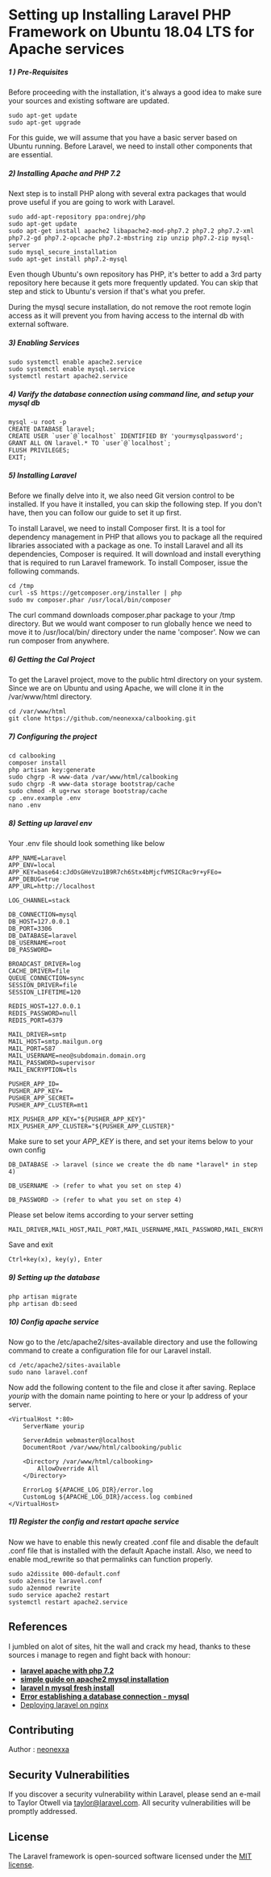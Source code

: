 
# Setting up Installing Laravel PHP Framework on Ubuntu 18.04 LTS for Apache services 

##### 1 ) Pre-Requisites
Before proceeding with the installation, it's always a good idea to make sure your sources and existing software are updated. 

```Console
sudo apt-get update 
sudo apt-get upgrade
```

For this guide, we will assume that you have a basic server based on Ubuntu running. Before Laravel, we need to install other components that are essential.

#####  2) Installing Apache and PHP 7.2
Next step is to install PHP along with several extra packages that would prove useful if you are going to work with Laravel. 

```
sudo add-apt-repository ppa:ondrej/php
sudo apt-get update
sudo apt-get install apache2 libapache2-mod-php7.2 php7.2 php7.2-xml php7.2-gd php7.2-opcache php7.2-mbstring zip unzip php7.2-zip mysql-server
sudo mysql_secure_installation
sudo apt-get install php7.2-mysql
```

Even though Ubuntu's own repository has PHP, it's better to add a 3rd party repository here because it gets more frequently updated. You can skip that step and stick to Ubuntu's version if that's what you prefer.

During the mysql secure installation, do not remove the root remote login access as it will prevent you from having access to the internal db with external software. 

##### 3) Enabling Services
```
sudo systemctl enable apache2.service
sudo systemctl enable mysql.service
systemctl restart apache2.service
```


##### 4) Varify the database connection using command line, and setup your mysql db
```
mysql -u root -p
CREATE DATABASE laravel;
CREATE USER `user`@`localhost` IDENTIFIED BY 'yourmysqlpassword';
GRANT ALL ON laravel.* TO `user`@`localhost`;
FLUSH PRIVILEGES;
EXIT;
```

##### 5) Installing Laravel
Before we finally delve into it, we also need Git version control to be installed. If you have it installed, you can skip the following step. If you don't have, then you can follow our guide to set it up first.

To install Laravel, we need to install Composer first. It is a tool for dependency management in PHP that allows you to package all the required libraries associated with a package as one. To install Laravel and all its dependencies, Composer is required. It will download and install everything that is required to run Laravel framework. To install Composer, issue the following commands.

```
cd /tmp
curl -sS https://getcomposer.org/installer | php
sudo mv composer.phar /usr/local/bin/composer
```

The curl command downloads composer.phar package to your /tmp directory. But we would want composer to run globally hence we need to move it to /usr/local/bin/ directory under the name 'composer'. Now we can run composer from anywhere.

##### 6) Getting the Cal Project
To get the Laravel project, move to the public html directory on your system. Since we are on Ubuntu and using Apache, we will clone it in the /var/www/html directory.

```
cd /var/www/html
git clone https://github.com/neonexxa/calbooking.git
```

##### 7) Configuring the project

```
cd calbooking
composer install
php artisan key:generate
sudo chgrp -R www-data /var/www/html/calbooking
sudo chgrp -R www-data storage bootstrap/cache
sudo chmod -R ug+rwx storage bootstrap/cache
cp .env.example .env
nano .env
```

##### 8) Setting up laravel env
Your .env file should look something like below

```
APP_NAME=Laravel
APP_ENV=local
APP_KEY=base64:cJdOsGHeVzu1B9R7ch6Stx4bMjcfVMSICRac9r+yFEo=
APP_DEBUG=true
APP_URL=http://localhost

LOG_CHANNEL=stack

DB_CONNECTION=mysql
DB_HOST=127.0.0.1
DB_PORT=3306
DB_DATABASE=laravel
DB_USERNAME=root
DB_PASSWORD=

BROADCAST_DRIVER=log
CACHE_DRIVER=file
QUEUE_CONNECTION=sync
SESSION_DRIVER=file
SESSION_LIFETIME=120

REDIS_HOST=127.0.0.1
REDIS_PASSWORD=null
REDIS_PORT=6379

MAIL_DRIVER=smtp
MAIL_HOST=smtp.mailgun.org
MAIL_PORT=587
MAIL_USERNAME=neo@subdomain.domain.org
MAIL_PASSWORD=supervisor
MAIL_ENCRYPTION=tls

PUSHER_APP_ID=
PUSHER_APP_KEY=
PUSHER_APP_SECRET=
PUSHER_APP_CLUSTER=mt1

MIX_PUSHER_APP_KEY="${PUSHER_APP_KEY}"
MIX_PUSHER_APP_CLUSTER="${PUSHER_APP_CLUSTER}"
```

Make sure to set your *APP_KEY* is there, and set your items below to your own config

```
DB_DATABASE -> laravel (since we create the db name *laravel* in step 4)

DB_USERNAME -> (refer to what you set on step 4)

DB_PASSWORD -> (refer to what you set on step 4)
```

Please set below items according to your server setting
```
MAIL_DRIVER,MAIL_HOST,MAIL_PORT,MAIL_USERNAME,MAIL_PASSWORD,MAIL_ENCRYPTION
```

Save and exit
```
Ctrl+key(x), key(y), Enter 
```

##### 9) Setting up the database

```
php artisan migrate
php artisan db:seed
```

##### 10) Config apache service
Now go to the /etc/apache2/sites-available directory and use the following command to create a configuration file for our Laravel install.

```
cd /etc/apache2/sites-available
sudo nano laravel.conf
```

Now add the following content to the file and close it after saving. Replace *yourip* with the domain name pointing to here or your Ip address of your server.

```
<VirtualHost *:80>
    ServerName yourip

    ServerAdmin webmaster@localhost
    DocumentRoot /var/www/html/calbooking/public

    <Directory /var/www/html/calbooking>
        AllowOverride All
    </Directory>

    ErrorLog ${APACHE_LOG_DIR}/error.log
    CustomLog ${APACHE_LOG_DIR}/access.log combined
</VirtualHost>
```

##### 11) Register the config and restart apache service

Now we have to enable this newly created .conf file and disable the default .conf file that is installed with the default Apache install. Also, we need to enable mod_rewrite so that permalinks can function properly.

```
sudo a2dissite 000-default.conf
sudo a2ensite laravel.conf
sudo a2enmod rewrite
sudo service apache2 restart
systemctl restart apache2.service
```

## References

I jumbled on alot of sites, hit the wall and crack my head, thanks to these sources i manage to regen and fight back with honour: 

- **[laravel apache with php 7.2](https://www.howtoforge.com/tutorial/install-laravel-on-ubuntu-for-apache/)**
- **[simple guide on apache2 mysql installation](https://www.vultr.com/docs/how-to-install-apache-mysql-and-php-on-ubuntu-18-04)**
- **[laravel n mysql fresh install](https://linuxconfig.org/install-and-host-laravel-on-ubuntu-18-04-bionic-beaver-linux)**
- **[Error establishing a database connection - mysql](https://www.ionos.com/community/hosting/mysql/error-establishing-a-database-connection-mysqlmariadb-error/)**
- [Deploying laravel on nginx](https://www.digitalocean.com/community/tutorials/how-to-deploy-a-laravel-application-with-nginx-on-ubuntu-16-04)

## Contributing

Author : [neonexxa](https://github.com/neonexxa)

## Security Vulnerabilities

If you discover a security vulnerability within Laravel, please send an e-mail to Taylor Otwell via [taylor@laravel.com](mailto:taylor@laravel.com). All security vulnerabilities will be promptly addressed.

## License

The Laravel framework is open-sourced software licensed under the [MIT license](https://opensource.org/licenses/MIT).